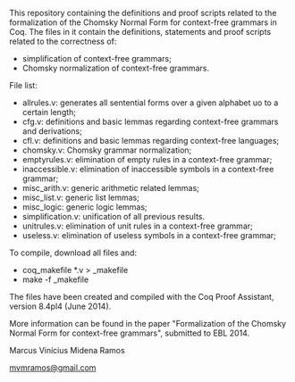 This repository containing the definitions and proof scripts related to the formalization of the Chomsky Normal Form for context-free grammars in Coq. The files in it contain the definitions, statements and proof scripts related to the correctness of:

- simplification of context-free grammars;
- Chomsky normalization of context-free grammars.

File list:

- allrules.v: generates all sentential forms over a given alphabet uo to a certain length;
- cfg.v: definitions and basic lemmas regarding context-free grammars and derivations;
- cfl.v: definitions and basic lemmas regarding context-free languages;
- chomsky.v: Chomsky grammar normalization;
- emptyrules.v: elimination of empty rules in a context-free grammar;
- inaccessible.v: elimination of inaccessible symbols in a context-free grammar;
- misc_arith.v: generic arithmetic related lemmas;
- misc_list.v: generic list lemmas;
- misc_logic: generic logic lemmas;
- simplification.v: unification of all previous results.
- unitrules.v: elimination of unit rules in a context-free grammar;
- useless.v: elimination of useless symbols in a context-free grammar;

To compile, download all files and:
- coq_makefile *.v > _makefile
- make -f _makefile

The files have been created and compiled with the Coq Proof Assistant, version 8.4pl4 (June 2014).

More information can be found in the paper "Formalization of the Chomsky Normal Form for context-free grammars", submitted to EBL 2014.

Marcus Vinícius Midena Ramos

mvmramos@gmail.com
